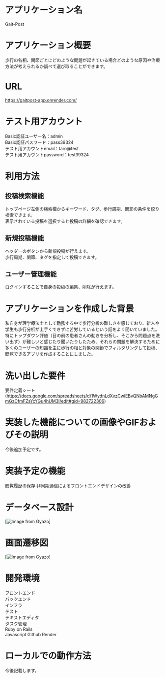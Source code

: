 # アプリケーション名

  Gait-Post

# アプリケーション概要

  歩行の各相、関節ごとにどのような問題が起きている場合どのような原因や治療方法が考えられるか調べて選び取ることができます。

# URL

  https://gaitpost-app.onrender.com/

# テスト用アカウント

  Basic認証ユーザー名：admin  
  Basic認証パスワード：pass39324  
  テスト用アカウントemail：taro@test  
  テスト用アカウントpassword：test39324  

# 利用方法

  ## 投稿検索機能

  トップページ左側の検索欄からキーワード、タグ、歩行周期、関節の条件を絞り検索できます。  
  表示されている投稿を選択すると投稿の詳細を確認できます。  

  ## 新規投稿機能

  ヘッダーのボタンから新規投稿が行えます。  
  歩行周期、関節、タグを指定して投稿できます。

  ## ユーザー管理機能

  ログインすることで自身の投稿の編集、削除が行えます。

# アプリケーションを作成した背景

  私自身が理学療法士として勤務する中で歩行分析の難しさを感じており、新人や学生も歩行分析が上手くできずに苦労しているという話をよく聞いていました。特にトップダウン評価（目の前の患者さんの動きを分析し、そこから問題点を洗い出す）が難しいと感じたり聞いたりしたため、それらの問題を解決するために多くのユーザーの知識を主に歩行の相と対象の関節でフィルタリングして投稿、閲覧できるアプリを作成することにしました。

# 洗い出した要件

  要件定義シート(https://docs.google.com/spreadsheets/d/1WydnLdXvzCwiEBvQNbAMNgGmGzCfmFZsYcYGu4hUM3I/edit#gid=982722306)

# 実装した機能についての画像やGIFおよびその説明

  今後追加予定です。

# 実装予定の機能

  閲覧履歴の保存
  非同期通信によるフロントエンドデザインの改善  

# データベース設計

  [![Image from Gyazo](https://gyazo.com/8ec85e251cea46f96a2cfd0437340ca0)]

# 画面遷移図

  [![Image from Gyazo](https://gyazo.com/b8c24d733f45836fa269e44dde6ae112)]
# 開発環境

  フロントエンド  
  バックエンド  
  インフラ  
  テスト  
  テキストエディタ  
  タスク管理  
  Ruby on Rails  
  Javascript
  Github
  Render

# ローカルでの動作方法

  今後記載します。